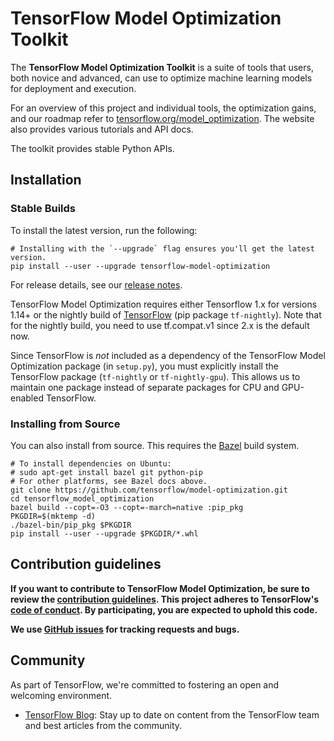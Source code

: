 # TensorFlow Model Optimization Toolkit

The **TensorFlow Model Optimization Toolkit** is a suite of tools that users,
both novice and advanced, can use to optimize machine learning models for
deployment and execution.

For an overview of this project and individual tools, the optimization gains,
and our roadmap refer to
[tensorflow.org/model_optimization](https://www.tensorflow.org/model_optimization).
The website also provides various tutorials and API docs.

The toolkit provides stable Python APIs.

## Installation

### Stable Builds

To install the latest version, run the following:

```shell
# Installing with the `--upgrade` flag ensures you'll get the latest version.
pip install --user --upgrade tensorflow-model-optimization
```

For release details, see our
[release notes](https://github.com/tensorflow/model-optimization/releases).

TensorFlow Model Optimization requires either Tensorflow 1.x for versions 1.14+
or the nightly build of [TensorFlow](https://www.tensorflow.org/install) (pip
package `tf-nightly`). Note that for the nightly build, you need to use
tf.compat.v1 since 2.x is the default now.

Since TensorFlow is *not* included as a dependency of the TensorFlow Model
Optimization package (in `setup.py`), you must explicitly install the TensorFlow
package (`tf-nightly` or `tf-nightly-gpu`). This allows us to maintain one
package instead of separate packages for CPU and GPU-enabled TensorFlow.

### Installing from Source

You can also install from source. This requires the
[Bazel](https://bazel.build/) build system.

```shell
# To install dependencies on Ubuntu:
# sudo apt-get install bazel git python-pip
# For other platforms, see Bazel docs above.
git clone https://github.com/tensorflow/model-optimization.git
cd tensorflow_model_optimization
bazel build --copt=-O3 --copt=-march=native :pip_pkg
PKGDIR=$(mktemp -d)
./bazel-bin/pip_pkg $PKGDIR
pip install --user --upgrade $PKGDIR/*.whl
```
## Contribution guidelines

**If you want to contribute to TensorFlow Model Optimization, be sure to review
the [contribution guidelines](CONTRIBUTING.md). This project adheres to
TensorFlow's
[code of conduct](https://github.com/tensorflow/tensorflow/blob/master/CODE_OF_CONDUCT.md).
By participating, you are expected to uphold this code.**

**We use
[GitHub issues](https://github.com/tensorflow/model-optimization/issues) for
tracking requests and bugs.**

## Community

As part of TensorFlow, we're committed to fostering an open and welcoming
environment.

*   [TensorFlow Blog](https://medium.com/tensorflow): Stay up to date on content
    from the TensorFlow team and best articles from the community.
